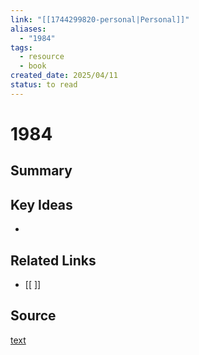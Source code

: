 ```yaml
---
link: "[[1744299820-personal|Personal]]"
aliases:
  - "1984"
tags:
  - resource
  - book
created_date: 2025/04/11
status: to read
---
```

# 1984

## Summary


## Key Ideas
- 

## Related Links
- [[ ]]

## Source
[text](url) 
